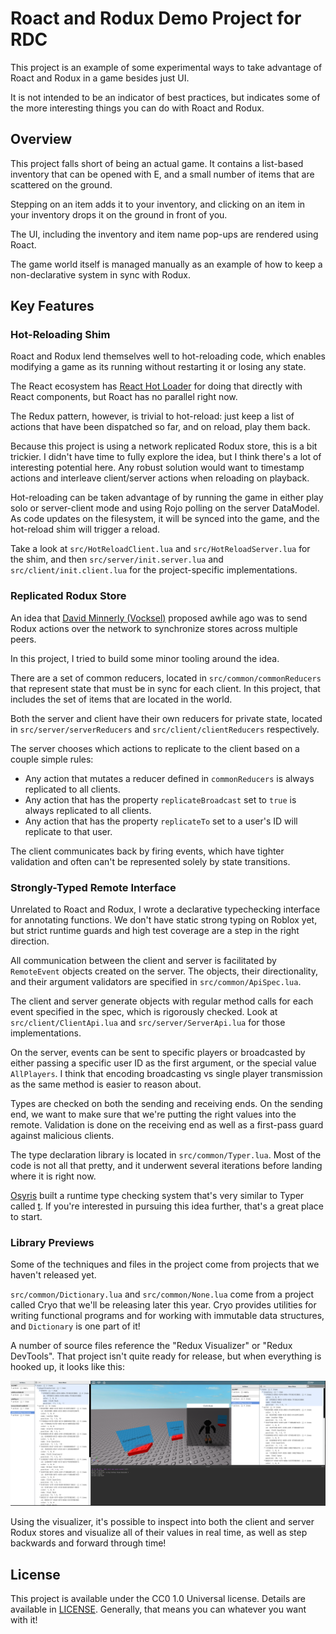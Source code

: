 # Roact and Rodux Demo Project for RDC
This project is an example of some experimental ways to take advantage of Roact and Rodux in a game besides just UI.

It is not intended to be an indicator of best practices, but indicates some of the more interesting things you can do with Roact and Rodux.

## Overview
This project falls short of being an actual game. It contains a list-based inventory that can be opened with E, and a small number of items that are scattered on the ground.

Stepping on an item adds it to your inventory, and clicking on an item in your inventory drops it on the ground in front of you.

The UI, including the inventory and item name pop-ups are rendered using Roact.

The game world itself is managed manually as an example of how to keep a non-declarative system in sync with Rodux.

## Key Features

### Hot-Reloading Shim
Roact and Rodux lend themselves well to hot-reloading code, which enables modifying a game as its running without restarting it or losing any state.

The React ecosystem has [React Hot Loader](https://github.com/gaearon/react-hot-loader) for doing that directly with React components, but Roact has no parallel right now.

The Redux pattern, however, is trivial to hot-reload: just keep a list of actions that have been dispatched so far, and on reload, play them back.

Because this project is using a network replicated Rodux store, this is a bit trickier. I didn't have time to fully explore the idea, but I think there's a lot of interesting potential here. Any robust solution would want to timestamp actions and interleave client/server actions when reloading on playback.

Hot-reloading can be taken advantage of by running the game in either play solo or server-client mode and using Rojo polling on the server DataModel. As code updates on the filesystem, it will be synced into the game, and the hot-reload shim will trigger a reload.

Take a look at `src/HotReloadClient.lua` and `src/HotReloadServer.lua` for the shim, and then `src/server/init.server.lua` and `src/client/init.client.lua` for the project-specific implementations.

### Replicated Rodux Store
An idea that [David Minnerly (Vocksel)](https://github.com/vocksel) proposed awhile ago was to send Rodux actions over the network to synchronize stores across multiple peers.

In this project, I tried to build some minor tooling around the idea.

There are a set of common reducers, located in `src/common/commonReducers` that represent state that must be in sync for each client. In this project, that includes the set of items that are located in the world.

Both the server and client have their own reducers for private state, located in `src/server/serverReducers` and `src/client/clientReducers` respectively.

The server chooses which actions to replicate to the client based on a couple simple rules:

* Any action that mutates a reducer defined in `commonReducers` is always replicated to all clients.
* Any action that has the property `replicateBroadcast` set to `true` is always replicated to all clients.
* Any action that has the property `replicateTo` set to a user's ID will replicate to that user.

The client communicates back by firing events, which have tighter validation and often can't be represented solely by state transitions.

### Strongly-Typed Remote Interface
Unrelated to Roact and Rodux, I wrote a declarative typechecking interface for annotating functions. We don't have static strong typing on Roblox yet, but strict runtime guards and high test coverage are a step in the right direction.

All communication between the client and server is facilitated by `RemoteEvent` objects created on the server. The objects, their directionality, and their argument validators are specified in `src/common/ApiSpec.lua`.

The client and server generate objects with regular method calls for each event specified in the spec, which is rigorously checked. Look at `src/client/ClientApi.lua` and `src/server/ServerApi.lua` for those implementations.

On the server, events can be sent to specific players or broadcasted by either passing a specific user ID as the first argument, or the special value `AllPlayers`. I think that encoding broadcasting vs single player transmission as the same method is easier to reason about.

Types are checked on both the sending and receiving ends. On the sending end, we want to make sure that we're putting the right values into the remote. Validation is done on the receiving end as well as a first-pass guard against malicious clients.

The type declaration library is located in `src/common/Typer.lua`. Most of the code is not all that pretty, and it underwent several iterations before landing where it is right now.

[Osyris](https://github.com/osyrisrblx) built a runtime type checking system that's very similar to Typer called [t](https://github.com/osyrisrblx/t). If you're interested in pursuing this idea further, that's a great place to start.

### Library Previews
Some of the techniques and files in the project come from projects that we haven't released yet.

`src/common/Dictionary.lua` and `src/common/None.lua` come from a project called Cryo that we'll be releasing later this year. Cryo provides utilities for writing functional programs and for working with immutable data structures, and `Dictionary` is one part of it!

A number of source files reference the "Redux Visualizer" or "Redux DevTools". That project isn't quite ready for release, but when everything is hooked up, it looks like this:

![An early version of this project with the Rodux Visualizer panel open](assets/rodux-visualizer.png)

Using the visualizer, it's possible to inspect into both the client and server Rodux stores and visualize all of their values in real time, as well as step backwards and forward through time!

## License
This project is available under the CC0 1.0 Universal license. Details are available in [LICENSE](LICENSE). Generally, that means you can whatever you want with it!